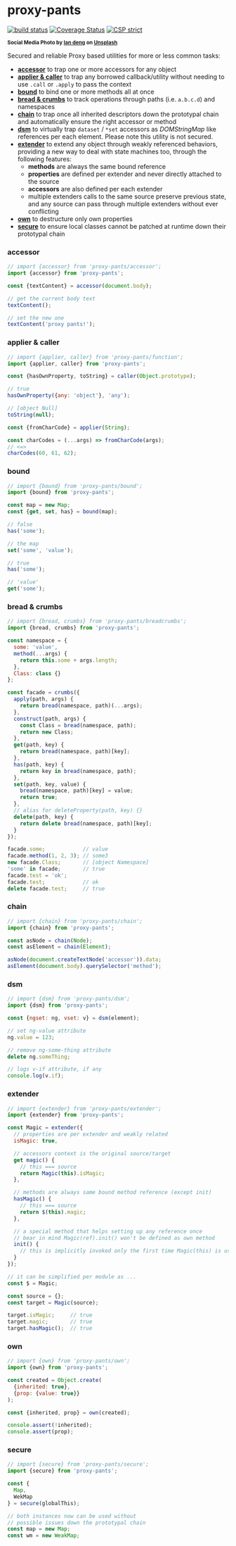 # proxy-pants

[![build status](https://github.com/WebReflection/proxy-pants/actions/workflows/node.js.yml/badge.svg)](https://github.com/WebReflection/proxy-pants/actions) [![Coverage Status](https://coveralls.io/repos/github/WebReflection/proxy-pants/badge.svg?branch=main)](https://coveralls.io/github/WebReflection/proxy-pants?branch=main) [![CSP strict](https://webreflection.github.io/csp/strict.svg)](https://webreflection.github.io/csp/#-csp-strict)

<sup>**Social Media Photo by [lan deng](https://unsplash.com/@landall) on [Unsplash](https://unsplash.com/)**</sup>  

Secured and reliable Proxy based utilities for more or less common tasks:

  * **[accessor](#accessor)** to trap one or more accessors for any object
  * **[applier & caller](#applier--caller)** to trap any borrowed callback/utility without needing to use `.call` or `.apply` to pass the context
  * **[bound](#bound)** to bind one or more methods all at once
  * **[bread & crumbs](#bread--crumbs)** to track operations through paths (i.e. `a.b.c.d`) and namespaces
  * **[chain](#chain)** to trap once all inherited descriptors down the prototypal chain and automatically ensure the right accessor or method
  * **[dsm](#dsm)** to virtually trap `dataset` / `*set` accessors as *DOMStringMap* like references per each element. Please note this utility is not secured.
  * **[extender](#extender)** to extend any object through weakly referenced behaviors, providing a new way to deal with state machines too, through the following features:
    * **methods** are always the same bound reference
    * **properties** are defined per extender and never directly attached to the source
    * **accessors** are also defined per each extender
    * multiple extenders calls to the same source preserve previous state, and any source can pass through multiple extenders without ever conflicting
  * **[own](#own)** to destructure only own properties
  * **[secure](#secure)** to ensure local classes cannot be patched at runtime down their prototypal chain



### accessor

```js
// import {accessor} from 'proxy-pants/accessor';
import {accessor} from 'proxy-pants';

const {textContent} = accessor(document.body);

// get the current body text
textContent();

// set the new one
textContent('proxy pants!');
```



### applier & caller

```js
// import {applier, caller} from 'proxy-pants/function';
import {applier, caller} from 'proxy-pants';

const {hasOwnProperty, toString} = caller(Object.prototype);

// true
hasOwnProperty({any: 'object'}, 'any');

// [object Null]
toString(null);

const {fromCharCode} = applier(String);

const charCodes = (...args) => fromCharCode(args);
// <=>
charCodes(60, 61, 62);
```



### bound

```js
// import {bound} from 'proxy-pants/bound';
import {bound} from 'proxy-pants';

const map = new Map;
const {get, set, has} = bound(map);

// false
has('some');

// the map
set('some', 'value');

// true
has('some');

// 'value'
get('some');
```



### bread & crumbs

```js
// import {bread, crumbs} from 'proxy-pants/breadcrumbs';
import {bread, crumbs} from 'proxy-pants';

const namespace = {
  some: 'value',
  method(...args) {
    return this.some + args.length;
  },
  Class: class {}
};

const facade = crumbs({
  apply(path, args) {
    return bread(namespace, path)(...args);
  },
  construct(path, args) {
    const Class = bread(namespace, path);
    return new Class;
  },
  get(path, key) {
    return bread(namespace, path)[key];
  },
  has(path, key) {
    return key in bread(namespace, path);
  },
  set(path, key, value) {
    bread(namespace, path)[key] = value;
    return true;
  },
  // alias for deleteProperty(path, key) {}
  delete(path, key) {
    return delete bread(namespace, path)[key];
  }
});

facade.some;            // value
facade.method(1, 2, 3); // some3
new facade.Class;       // [object Namespace]
'some' in facade;       // true
facade.test = 'ok';
facade.test;            // ok
delete facade.test;     // true
```



### chain

```js
// import {chain} from 'proxy-pants/chain';
import {chain} from 'proxy-pants';

const asNode = chain(Node);
const asElement = chain(Element);

asNode(document.createTextNode('accessor')).data;
asElement(document.body).querySelector('method');
```



### dsm

```js
// import {dsm} from 'proxy-pants/dsm';
import {dsm} from 'proxy-pants';

const {ngset: ng, vset: v} = dsm(element);

// set ng-value attribute
ng.value = 123;

// remove ng-some-thing attribute
delete ng.someThing;

// logs v-if attribute, if any
console.log(v.if);
```



### extender

```js
// import {extender} from 'proxy-pants/extender';
import {extender} from 'proxy-pants';

const Magic = extender({
  // properties are per extender and weakly related
  isMagic: true,

  // accessors context is the original source/target
  get magic() {
    // this === source
    return Magic(this).isMagic;
  },

  // methods are always same bound method reference (except init)
  hasMagic() {
    // this === source
    return $(this).magic;
  },

  // a special method that helps setting up any reference once
  // bear in mind Magic(ref).init() won't be defined as own method
  init() {
    // this is implicitly invoked only the first time Magic(this) is used
  }
});

// it can be simplified per module as ...
const $ = Magic;

const source = {};
const target = Magic(source);

target.isMagic;     // true
target.magic;       // true
target.hasMagic();  // true
```



### own

```js
// import {own} from 'proxy-pants/own';
import {own} from 'proxy-pants';

const created = Object.create(
  {inherited: true},
  {prop: {value: true}}
);

const {inherited, prop} = own(created);

console.assert(!inherited);
console.assert(prop);
```



### secure

```js
// import {secure} from 'proxy-pants/secure';
import {secure} from 'proxy-pants';

const {
  Map,
  WekMap
} = secure(globalThis);

// both instances now can be used without
// possible issues down the prototypal chain
const map = new Map;
const wm = new WeakMap;
```
